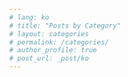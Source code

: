 ```yaml
---
# lang: ko
# title: "Posts by Category"
# layout: categories
# permalink: /categories/
# author_profile: true
# post_url: _post/ko
---
```

